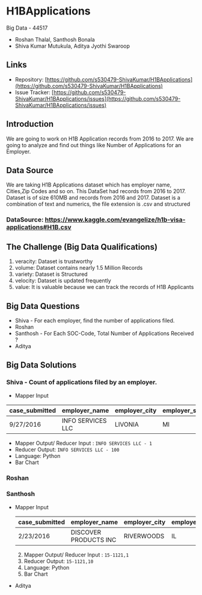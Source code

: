 # H1BApplications
Big Data - 44517
- Roshan Thalal, Santhosh Bonala
- Shiva Kumar Mutukula, Aditya Jyothi Swaroop

## Links
- Repository: [https://github.com/s530479-ShivaKumar/H1BApplications](https://github.com/s530479-ShivaKumar/H1BApplications)  
- Issue Tracker: [https://github.com/s530479-ShivaKumar/H1BApplications/issues](https://github.com/s530479-ShivaKumar/H1BApplications/issues)
## Introduction
We are going to work on H1B Application records from 2016 to 2017. We are going to analyze and find out things like Number of Applications for an Employer.   

## Data Source
We are taking H1B Applications dataset which has employer name, Cities,Zip Codes and so on. This DataSet had records from 2016 to 2017. Dataset is of size 610MB and records from 2016 and 2017. Dataset is a combination of text and numerics, the file extension is .csv and structured
### DataSource: https://www.kaggle.com/evangelize/h1b-visa-applications#H1B.csv
## The Challenge (Big Data Qualifications)
1. veracity:  Dataset is trustworthy
1. volume: Dataset contains nearly 1.5 Million Records
1. variety: Dataset is Structured
1. velocity: Dataset is updated frequently
1. value: It is valuable because we can track the records of H1B Applicants

## Big Data Questions
- Shiva - For each employer, find the number of applications filed.
- Roshan
- Santhosh - For Each SOC-Code, Total Number of Applications Received ?
- Aditya

## Big Data Solutions
### Shiva - Count of applications filed by an employer.
- Mapper Input

| case_submitted | employer_name     | employer_city | employer_state | employer_postal_code | total_workers | decision_date | soc_code | case_status | wage_rate_of_pay_from | full_time_position | wage_unit_of_pay | prevailing_wage | pw_unit_of_pay | year |
|----------------|-------------------|---------------|----------------|----------------------|---------------|---------------|----------|-------------|-----------------------|--------------------|------------------|-----------------|----------------|------|
| 9/27/2016      | INFO SERVICES LLC | LIVONIA       | MI             | 48152                | 1             | 9/30/2016     | 15-1199  | WITHDRAWN   | 102000                | Y                  | Year             | 90376           | Year           | 2017 |

- Mapper Output/ Reducer Input : `INFO SERVICES LLC - 1`
- Reducer Output: `INFO SERVICES LLC - 100`     
- Language: Python
- Bar Chart
### Roshan
### Santhosh
- Mapper Input 

    | case_submitted | employer_name         | employer_city | employer_state | employer_postal_code | total_workers | decision_date | soc_code | case_status         | wage_rate_of_pay_from | full_time_position | wage_unit_of_pay | prevailing_wage | pw_unit_of_pay | year |
    |----------------|-----------------------|---------------|----------------|----------------------|---------------|---------------|----------|---------------------|-----------------------|--------------------|------------------|-----------------|----------------|------|
    | 2/23/2016      | DISCOVER PRODUCTS INC | RIVERWOODS    | IL             | 60015                | 1             | 9/30/2016     | 15-1121  | CERTIFIED-WITHDRAWN | 65811                 | Y                  | Year             | 59197           | Year           | 2017 |
    2. Mapper Output/ Reducer Input : `15-1121,1`
    3. Reducer Output: `15-1121,10`
    4. Language: Python
    5. Bar Chart
- Aditya